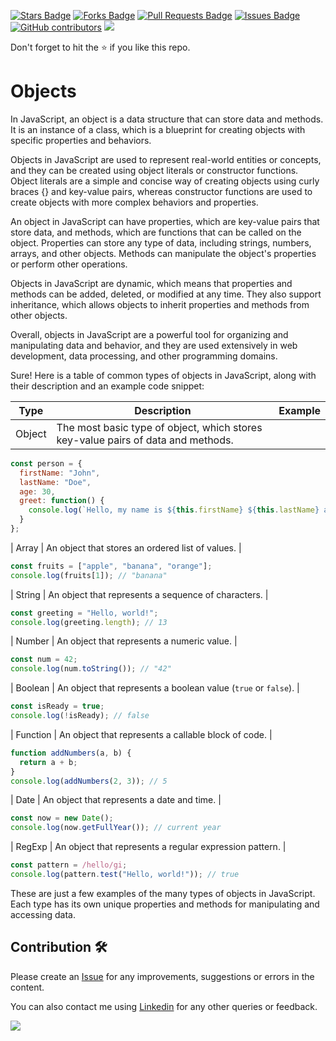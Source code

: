 <a href="https://github.com/drshahizan/learn-php/stargazers"><img src="https://img.shields.io/github/stars/drshahizan/learn-php" alt="Stars Badge"/></a>
<a href="https://github.com/drshahizan/learn-php/network/members"><img src="https://img.shields.io/github/forks/drshahizan/learn-php" alt="Forks Badge"/></a>
<a href="https://github.com/drshahizan/learn-php/pulls"><img src="https://img.shields.io/github/issues-pr/drshahizan/learn-php" alt="Pull Requests Badge"/></a>
<a href="https://github.com/drshahizan/learn-php/issues"><img src="https://img.shields.io/github/issues/drshahizan/learn-php" alt="Issues Badge"/></a>
<a href="https://github.com/drshahizan/learn-php/graphs/contributors"><img alt="GitHub contributors" src="https://img.shields.io/github/contributors/drshahizan/learn-php?color=2b9348"></a>
![](https://visitor-badge.glitch.me/badge?page_id=drshahizan/learn-php)

Don't forget to hit the :star: if you like this repo.

# Objects


In JavaScript, an object is a data structure that can store data and methods. It is an instance of a class, which is a blueprint for creating objects with specific properties and behaviors. 

Objects in JavaScript are used to represent real-world entities or concepts, and they can be created using object literals or constructor functions. Object literals are a simple and concise way of creating objects using curly braces {} and key-value pairs, whereas constructor functions are used to create objects with more complex behaviors and properties.

An object in JavaScript can have properties, which are key-value pairs that store data, and methods, which are functions that can be called on the object. Properties can store any type of data, including strings, numbers, arrays, and other objects. Methods can manipulate the object's properties or perform other operations.

Objects in JavaScript are dynamic, which means that properties and methods can be added, deleted, or modified at any time. They also support inheritance, which allows objects to inherit properties and methods from other objects.

Overall, objects in JavaScript are a powerful tool for organizing and manipulating data and behavior, and they are used extensively in web development, data processing, and other programming domains.

Sure! Here is a table of common types of objects in JavaScript, along with their description and an example code snippet:

| Type | Description | Example |
| ---- | ----------- | ------- |
| Object | The most basic type of object, which stores key-value pairs of data and methods. | 
```javascript
const person = {
  firstName: "John",
  lastName: "Doe",
  age: 30,
  greet: function() {
    console.log(`Hello, my name is ${this.firstName} ${this.lastName} and I'm ${this.age} years old.`);
  }
};
```
| Array | An object that stores an ordered list of values. | 
```javascript
const fruits = ["apple", "banana", "orange"];
console.log(fruits[1]); // "banana"
```
| String | An object that represents a sequence of characters. |
```javascript
const greeting = "Hello, world!";
console.log(greeting.length); // 13
```
| Number | An object that represents a numeric value. |
```javascript
const num = 42;
console.log(num.toString()); // "42"
```
| Boolean | An object that represents a boolean value (`true` or `false`). |
```javascript
const isReady = true;
console.log(!isReady); // false
```
| Function | An object that represents a callable block of code. |
```javascript
function addNumbers(a, b) {
  return a + b;
}
console.log(addNumbers(2, 3)); // 5
```
| Date | An object that represents a date and time. |
```javascript
const now = new Date();
console.log(now.getFullYear()); // current year
```
| RegExp | An object that represents a regular expression pattern. |
```javascript
const pattern = /hello/gi;
console.log(pattern.test("Hello, world!")); // true
```

These are just a few examples of the many types of objects in JavaScript. Each type has its own unique properties and methods for manipulating and accessing data.

## Contribution 🛠️
Please create an [Issue](https://github.com/drshahizan/learn-php/issues) for any improvements, suggestions or errors in the content.

You can also contact me using [Linkedin](https://www.linkedin.com/in/drshahizan/) for any other queries or feedback.

![](https://visitor-badge.glitch.me/badge?page_id=drshahizan)
